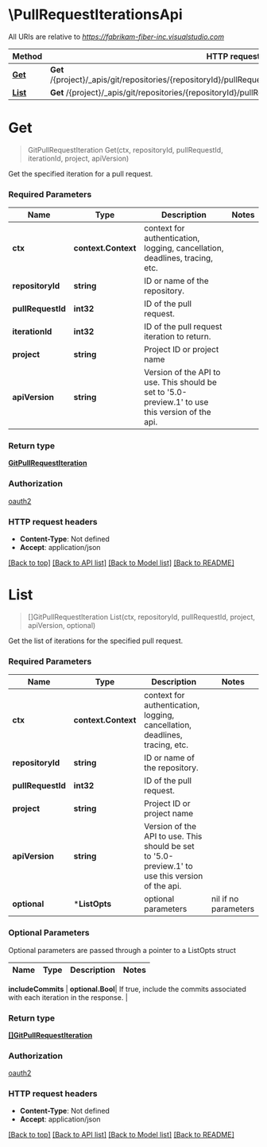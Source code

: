 # \PullRequestIterationsApi

All URIs are relative to *https://fabrikam-fiber-inc.visualstudio.com*

Method | HTTP request | Description
------------- | ------------- | -------------
[**Get**](PullRequestIterationsApi.md#Get) | **Get** /{project}/_apis/git/repositories/{repositoryId}/pullRequests/{pullRequestId}/iterations/{iterationId} | 
[**List**](PullRequestIterationsApi.md#List) | **Get** /{project}/_apis/git/repositories/{repositoryId}/pullRequests/{pullRequestId}/iterations | 


# **Get**
> GitPullRequestIteration Get(ctx, repositoryId, pullRequestId, iterationId, project, apiVersion)


Get the specified iteration for a pull request.

### Required Parameters

Name | Type | Description  | Notes
------------- | ------------- | ------------- | -------------
 **ctx** | **context.Context** | context for authentication, logging, cancellation, deadlines, tracing, etc.
  **repositoryId** | **string**| ID or name of the repository. | 
  **pullRequestId** | **int32**| ID of the pull request. | 
  **iterationId** | **int32**| ID of the pull request iteration to return. | 
  **project** | **string**| Project ID or project name | 
  **apiVersion** | **string**| Version of the API to use.  This should be set to &#39;5.0-preview.1&#39; to use this version of the api. | 

### Return type

[**GitPullRequestIteration**](GitPullRequestIteration.md)

### Authorization

[oauth2](../README.md#oauth2)

### HTTP request headers

 - **Content-Type**: Not defined
 - **Accept**: application/json

[[Back to top]](#) [[Back to API list]](../README.md#documentation-for-api-endpoints) [[Back to Model list]](../README.md#documentation-for-models) [[Back to README]](../README.md)

# **List**
> []GitPullRequestIteration List(ctx, repositoryId, pullRequestId, project, apiVersion, optional)


Get the list of iterations for the specified pull request.

### Required Parameters

Name | Type | Description  | Notes
------------- | ------------- | ------------- | -------------
 **ctx** | **context.Context** | context for authentication, logging, cancellation, deadlines, tracing, etc.
  **repositoryId** | **string**| ID or name of the repository. | 
  **pullRequestId** | **int32**| ID of the pull request. | 
  **project** | **string**| Project ID or project name | 
  **apiVersion** | **string**| Version of the API to use.  This should be set to &#39;5.0-preview.1&#39; to use this version of the api. | 
 **optional** | ***ListOpts** | optional parameters | nil if no parameters

### Optional Parameters
Optional parameters are passed through a pointer to a ListOpts struct

Name | Type | Description  | Notes
------------- | ------------- | ------------- | -------------




 **includeCommits** | **optional.Bool**| If true, include the commits associated with each iteration in the response. | 

### Return type

[**[]GitPullRequestIteration**](GitPullRequestIteration.md)

### Authorization

[oauth2](../README.md#oauth2)

### HTTP request headers

 - **Content-Type**: Not defined
 - **Accept**: application/json

[[Back to top]](#) [[Back to API list]](../README.md#documentation-for-api-endpoints) [[Back to Model list]](../README.md#documentation-for-models) [[Back to README]](../README.md)

